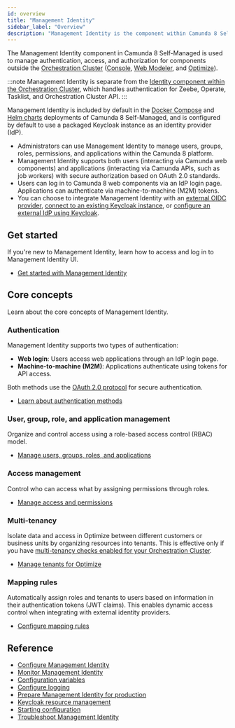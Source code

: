 ```yaml
---
id: overview
title: "Management Identity"
sidebar_label: "Overview"
description: "Management Identity is the component within Camunda 8 Self-Managed responsible for authentication and authorization for Web Modeler, Console and Optimize."
---
```


The Management Identity component in Camunda 8 Self-Managed is used to manage authentication, access, and authorization for components outside the [Orchestration Cluster](/self-managed/components/orchestration-cluster/overview.md) ([Console](../console/overview.md), [Web Modeler](../modeler/web-modeler/overview.md), and [Optimize](../optimize/overview.md)).

:::note
Management Identity is separate from the [Identity component within the Orchestration Cluster](/components/identity/identity-introduction.md), which handles authentication for Zeebe, Operate, Tasklist, and Orchestration Cluster API.
:::

Management Identity is included by default in the [Docker Compose](/self-managed/quickstart/developer-quickstart/docker-compose.md) and [Helm charts](/self-managed/installation-methods/helm/install.md) deployments of Camunda 8 Self-Managed, and is configured by default to use a packaged Keycloak instance as an identity provider (IdP).

- Administrators can use Management Identity to manage users, groups, roles, permissions, and applications within the Camunda 8 platform.
- Management Identity supports both users (interacting via Camunda web components) and applications (interacting via Camunda APIs, such as job workers) with secure authorization based on OAuth 2.0 standards.
- Users can log in to Camunda 8 web components via an IdP login page. Applications can authenticate via machine-to-machine (M2M) tokens.
- You can choose to integrate Management Identity with an [external OIDC provider](./configuration/connect-to-an-oidc-provider.md), [connect to an existing Keycloak instance](./configuration/connect-to-an-existing-keycloak.md), or [configure an external IdP using Keycloak](./configuration/configure-external-identity-provider.md).

## Get started

If you're new to Management Identity, learn how to access and log in to Management Identity UI.

- [Get started with Management Identity](identity-first-steps.md)

## Core concepts

Learn about the core concepts of Management Identity.

### Authentication

Management Identity supports two types of authentication:

- **Web login**: Users access web applications through an IdP login page.
- **Machine-to-machine (M2M)**: Applications authenticate using tokens for API access.

Both methods use the [OAuth 2.0 protocol](https://oauth.net/2/) for secure authentication.

- [Learn about authentication methods](authentication.md)

### User, group, role, and application management

Organize and control access using a role-based access control (RBAC) model.

- [Manage users, groups, roles, and applications](application-user-group-role-management/identity-application-user-group-role-management-overview.md)

### Access management

Control who can access what by assigning permissions through roles.

- [Manage access and permissions](access-management/access-management-overview.md)

### Multi-tenancy

Isolate data and access in Optimize between different customers or business units by organizing resources into tenants. This is effective only if you have [multi-tenancy checks enabled for your Orchestration Cluster](/components/identity/tenant.md).

- [Manage tenants for Optimize](manage-tenants.md)

### Mapping rules

Automatically assign roles and tenants to users based on information in their authentication tokens (JWT claims). This enables dynamic access control when integrating with external identity providers.

- [Configure mapping rules](mapping-rules.md)

## Reference

- [Configure Management Identity](configuration/identity-configuration-overview.md)
- [Monitor Management Identity](miscellaneous/application-monitoring.md)
- [Configuration variables](miscellaneous/configuration-variables.md)
- [Configure logging](miscellaneous/configure-logging.md)
- [Prepare Management Identity for production](miscellaneous/making-identity-production-ready.md)
- [Keycloak resource management](miscellaneous/resource-management.md)
- [Starting configuration](miscellaneous/starting-configuration.md)
- [Troubleshoot Management Identity](miscellaneous/troubleshoot-identity.md)
